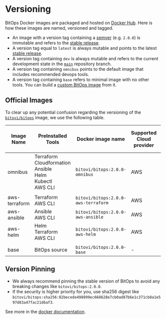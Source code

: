 # Versioning
BitOps Docker images are packaged and hosted on [Docker Hub](https://hub.docker.com/r/bitovi/bitops).
Here is how these images are named, versioned and tagged.

* An image with a version tag containing a [semver](https://semver.org) (e.g. `2.0.0`) is immutable and refers to the [stable release](https://github.com/bitovi/bitops/releases).
* A version tag equal to `latest` is always mutable and points to the latest [stable release](https://github.com/bitovi/bitops/releases).
* A version tag containing `dev` is always mutable and refers to the current development state in the [`main`](https://github.com/bitovi/bitops/tree/main) repository branch.
* A version tag containing `omnibus` points to the default image that includes recommended devops tools.
* A version tag containing `base` refers to minimal image with no other tools. You can build a [custom BitOps image](plugins.md) from it.

## Official Images
To clear up any potential confusion regarding the versioning of the [`bitovi/bitops`](https://hub.docker.com/r/bitovi/bitops) image, we use the following table.

| Image Name | PreInstalled Tools| Docker image name | Supported Cloud provider | Additional stable image tags | Development image tags (`main` branch) |
|-|-|-|-|-|-|
| omnibus | Terraform <br/> Cloudformation <br/> Ansible <br/> Helm <br/> Kubectl <br/> AWS CLI| `bitovi/bitops:2.0.0-omnibus` | AWS | `latest` <br/> `2.0.0` | `dev` |
| | | | | | | | 
| aws-terraform | Terraform <br/> AWS CLI | `bitovi/bitops:2.0.0-aws-terraform` | AWS | | |
| aws-ansible   | Ansible <br/> AWS CLI | `bitovi/bitops:2.0.0-aws-ansible` | AWS | | | 
| aws-helm      | Helm <br/> Terraform <br/> AWS CLI | `bitovi/bitops:2.0.0-aws-helm` | AWS | | |
| | | | | | |
| base | BitOps source | `bitovi/bitops:2.0.0-base` | - | `base` | `dev-base` |

## Version Pinning
* We always recommend pinning the stable version of BitOps to avoid any breaking changes like `bitovi/bitops:2.0.0`.
* If the security is higher priority for you, use sha256 digest like `bitovi/bitops:sha256:82becede498899ec668628e7cb0ad87b6e1c371cb8a1e597d83a47fac21d6af3`.

See more in the [docker documentation](https://docs.docker.com/engine/reference/commandline/pull/#pull-an-image-by-digest-immutable-identifier).
